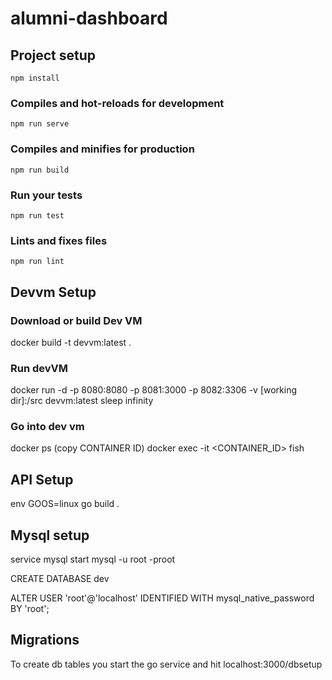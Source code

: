 # alumni-dashboard

## Project setup
```
npm install
```

### Compiles and hot-reloads for development
```
npm run serve
```

### Compiles and minifies for production
```
npm run build
```

### Run your tests
```
npm run test
```

### Lints and fixes files
```
npm run lint
```

## Devvm Setup
### Download or build Dev VM
docker build -t devvm:latest .

### Run devVM
docker run -d -p 8080:8080 -p 8081:3000 -p 8082:3306 -v [working dir]:/src devvm:latest sleep infinity

### Go into dev vm
docker ps (copy CONTAINER ID)
docker exec -it <CONTAINER_ID> fish

## API Setup
env GOOS=linux go build .

## Mysql setup 
service mysql start
mysql -u root -proot

CREATE DATABASE dev

ALTER USER 'root'@'localhost' IDENTIFIED WITH mysql_native_password BY 'root';

## Migrations
To create db tables you start the go service and hit localhost:3000/dbsetup
